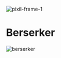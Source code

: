
![pixil-frame-1](https://user-images.githubusercontent.com/43214946/58211654-fb1d1e80-7cc2-11e9-9d5b-51d15a25e1cd.png)

# Berserker

![berserker](https://user-images.githubusercontent.com/43214946/59176009-0a5af380-8b2e-11e9-9bca-5b0eeac4f448.png)
